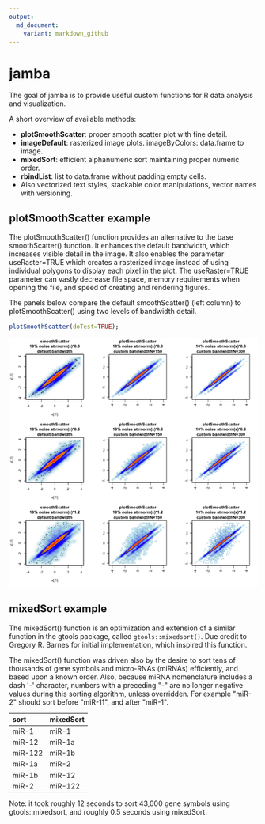 ```yaml
---
output:
  md_document:
    variant: markdown_github
---
```


<!-- README.md is generated from README.Rmd. Please edit that file -->


# jamba

The goal of jamba is to provide useful custom functions for R data
analysis and visualization.

A short overview of available methods:

* __plotSmoothScatter__: proper smooth scatter plot with fine detail.
* __imageDefault__: rasterized image plots. imageByColors: data.frame to image.
* __mixedSort__: efficient alphanumeric sort maintaining proper numeric order.
* __rbindList__: list to data.frame without padding empty cells.
* Also vectorized text styles, stackable color manipulations, vector names
  with versioning.

## plotSmoothScatter example

The plotSmoothScatter() function provides an alternative to the
base smoothScatter() function. It enhances the default bandwidth, which
increases visible detail in the image. It also enables the parameter
useRaster=TRUE which creates a rasterized image instead of using individual
polygons to display each pixel in the plot. The useRaster=TRUE parameter
can vastly decrease file space, memory requirements when opening the file,
and speed of creating and rendering figures.

The panels below compare the default smoothScatter() (left column) to
plotSmoothScatter() using two levels of bandwidth detail.


```r
plotSmoothScatter(doTest=TRUE);
```

![plot of chunk example1](README-example1-1.png)

## mixedSort example

The mixedSort() function is an optimization and extension of a similar
function in the gtools package, called `gtools::mixedsort()`. Due credit to
Gregory R. Barnes for initial implementation, which inspired this function.

The mixedSort() function was driven also by the
desire to sort tens of thousands of gene symbols and micro-RNAs (miRNAs)
efficiently, and based upon a known order. Also, because miRNA nomenclature
includes a dash '-' character, numbers with a preceding "-" are no longer
negative values during this sorting algorithm, unless overridden.
For example "miR-2" should sort before "miR-11", and after "miR-1".


|sort    |mixedSort |
|:-------|:---------|
|miR-1   |miR-1     |
|miR-12  |miR-1a    |
|miR-122 |miR-1b    |
|miR-1a  |miR-2     |
|miR-1b  |miR-12    |
|miR-2   |miR-122   |

Note: it took roughly 12 seconds to sort 43,000 gene symbols using
gtools::mixedsort, and roughly 0.5 seconds using mixedSort.

